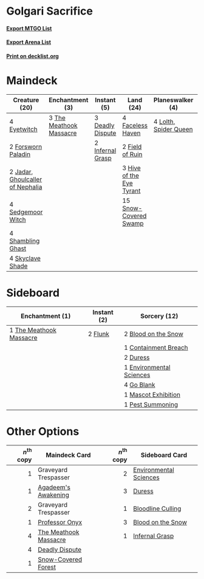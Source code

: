 # Golgari Sacrifice

#### [Export MTGO List](../collection/Golgari%20Sacrifice/Golgari%20Sacrifice.txt)
#### [Export Arena List](../collection/Golgari%20Sacrifice/Golgari%20Sacrifice_arena.txt)
#### [Print on decklist.org](http://decklist.org/?deckmain=3%09Deadly%20Dispute%0A4%09Eaten%20Alive%0A4%09Eyetwitch%0A4%09Faceless%20Haven%0A2%09Field%20of%20Ruin%0A2%09Forsworn%20Paladin%0A3%09Hive%20of%20the%20Eye%20Tyrant%0A2%09Infernal%20Grasp%0A2%09Jadar,%20Ghoulcaller%20of%20Nephalia%0A4%09Lolth,%20Spider%20Queen%0A4%09Sedgemoor%20Witch%0A4%09Shambling%20Ghast%0A4%09Skyclave%20Shade%0A15%09Snow-Covered%20Swamp%0A3%09The%20Meathook%20Massacre&deckside=2%09Blood%20on%20the%20Snow%0A1%09Containment%20Breach%0A2%09Duress%0A1%09Environmental%20Sciences%0A2%09Flunk%0A4%09Go%20Blank%0A1%09Mascot%20Exhibition%0A1%09Pest%20Summoning%0A1%09The%20Meathook%20Massacre)
# Maindeck

|                                               Creature (20)                                               |                                         Enchantment (3)                                          |                                        Instant (5)                                        |                                             Land (24)                                             |                                        Planeswalker (4)                                        |                                      Sorcery (4)                                       |
|-----------------------------------------------------------------------------------------------------------|--------------------------------------------------------------------------------------------------|-------------------------------------------------------------------------------------------|---------------------------------------------------------------------------------------------------|------------------------------------------------------------------------------------------------|----------------------------------------------------------------------------------------|
|4 [Eyetwitch](http://gatherer.wizards.com/Pages/Card/Details.aspx?multiverseid=513547)                     |3 [The Meathook Massacre](http://gatherer.wizards.com/Pages/Card/Details.aspx?multiverseid=534886)|3 [Deadly Dispute](http://gatherer.wizards.com/Pages/Card/Details.aspx?multiverseid=527381)|4 [Faceless Haven](http://gatherer.wizards.com/Pages/Card/Details.aspx?multiverseid=503874)        |4 [Lolth, Spider Queen](http://gatherer.wizards.com/Pages/Card/Details.aspx?multiverseid=527399)|4 [Eaten Alive](http://gatherer.wizards.com/Pages/Card/Details.aspx?multiverseid=534869)|
|2 [Forsworn Paladin](http://gatherer.wizards.com/Pages/Card/Details.aspx?multiverseid=527391)              |                                                                                                  |2 [Infernal Grasp](http://gatherer.wizards.com/Pages/Card/Details.aspx?multiverseid=534880)|2 [Field of Ruin](http://gatherer.wizards.com/Pages/Card/Details.aspx?multiverseid=435415)         |                                                                                                |                                                                                        |
|2 [Jadar, Ghoulcaller of Nephalia](http://gatherer.wizards.com/Pages/Card/Details.aspx?multiverseid=534881)|                                                                                                  |                                                                                           |3 [Hive of the Eye Tyrant](http://gatherer.wizards.com/Pages/Card/Details.aspx?multiverseid=527545)|                                                                                                |                                                                                        |
|4 [Sedgemoor Witch](http://gatherer.wizards.com/Pages/Card/Details.aspx?multiverseid=513563)               |                                                                                                  |                                                                                           |15 [Snow-Covered Swamp](http://gatherer.wizards.com/Pages/Card/Details.aspx?multiverseid=121256)   |                                                                                                |                                                                                        |
|4 [Shambling Ghast](http://gatherer.wizards.com/Pages/Card/Details.aspx?multiverseid=527406)               |                                                                                                  |                                                                                           |                                                                                                   |                                                                                                |                                                                                        |
|4 [Skyclave Shade](http://gatherer.wizards.com/Pages/Card/Details.aspx?multiverseid=491763)                |                                                                                                  |                                                                                           |                                                                                                   |                                                                                                |                                                                                        |


# Sideboard

|                                         Enchantment (1)                                          |                                   Instant (2)                                    |                                           Sorcery (12)                                            |
|--------------------------------------------------------------------------------------------------|----------------------------------------------------------------------------------|---------------------------------------------------------------------------------------------------|
|1 [The Meathook Massacre](http://gatherer.wizards.com/Pages/Card/Details.aspx?multiverseid=534886)|2 [Flunk](http://gatherer.wizards.com/Pages/Card/Details.aspx?multiverseid=513548)|2 [Blood on the Snow](http://gatherer.wizards.com/Pages/Card/Details.aspx?multiverseid=503687)     |
|                                                                                                  |                                                                                  |1 [Containment Breach](http://gatherer.wizards.com/Pages/Card/Details.aspx?multiverseid=513602)    |
|                                                                                                  |                                                                                  |2 [Duress](http://gatherer.wizards.com/Pages/Card/Details.aspx?multiverseid=14557)                 |
|                                                                                                  |                                                                                  |1 [Environmental Sciences](http://gatherer.wizards.com/Pages/Card/Details.aspx?multiverseid=513477)|
|                                                                                                  |                                                                                  |4 [Go Blank](http://gatherer.wizards.com/Pages/Card/Details.aspx?multiverseid=513549)              |
|                                                                                                  |                                                                                  |1 [Mascot Exhibition](http://gatherer.wizards.com/Pages/Card/Details.aspx?multiverseid=513481)     |
|                                                                                                  |                                                                                  |1 [Pest Summoning](http://gatherer.wizards.com/Pages/Card/Details.aspx?multiverseid=513703)        |


# Other Options

|*n*<sup>th</sup> copy|                                         Maindeck Card                                          |*n*<sup>th</sup> copy|                                         Sideboard Card                                          |
|--------------------:|------------------------------------------------------------------------------------------------|--------------------:|-------------------------------------------------------------------------------------------------|
|                    1|Graveyard Trespasser                                                                            |                    2|[Environmental Sciences](http://gatherer.wizards.com/Pages/Card/Details.aspx?multiverseid=513477)|
|                    1|[Agadeem's Awakening](http://gatherer.wizards.com/Pages/Card/Details.aspx?multiverseid=491723)  |                    3|[Duress](http://gatherer.wizards.com/Pages/Card/Details.aspx?multiverseid=14557)                 |
|                    2|Graveyard Trespasser                                                                            |                    1|[Bloodline Culling](http://gatherer.wizards.com/Pages/Card/Details.aspx?multiverseid=534857)     |
|                    1|[Professor Onyx](http://gatherer.wizards.com/Pages/Card/Details.aspx?multiverseid=513560)       |                    3|[Blood on the Snow](http://gatherer.wizards.com/Pages/Card/Details.aspx?multiverseid=503687)     |
|                    4|[The Meathook Massacre](http://gatherer.wizards.com/Pages/Card/Details.aspx?multiverseid=534886)|                    1|[Infernal Grasp](http://gatherer.wizards.com/Pages/Card/Details.aspx?multiverseid=534880)        |
|                    4|[Deadly Dispute](http://gatherer.wizards.com/Pages/Card/Details.aspx?multiverseid=527381)       |                     |                                                                                                 |
|                    1|[Snow-Covered Forest](http://gatherer.wizards.com/Pages/Card/Details.aspx?multiverseid=121192)  |                     |                                                                                                 |

